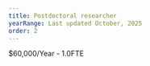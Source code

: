 ```yaml
---
title: Postdoctoral researcher
yearRange: Last updated October, 2025
order: 2
---
```

$60,000/Year - 1.0FTE
